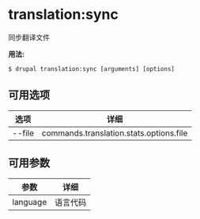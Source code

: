 # translation:sync
同步翻译文件

**用法:**
```
$ drupal translation:sync [arguments] [options]
```

## 可用选项
选项 | 详细
-------|-------------
--file | commands.translation.stats.options.file

## 可用参数
参数 | 详细
---------|-------------
language | 语言代码
